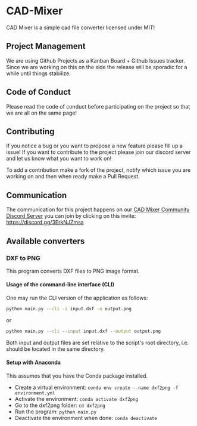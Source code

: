 # CAD-Mixer
CAD Mixer is a simple cad file converter licensed under MIT!

## Project Management
We are using Github Projects as a Kanban Board + Github Issues tracker. Since we are working on this on the side the release will be sporadic for a while until things stabilize.

## Code of Conduct
Please read the code of conduct before participating on the project so that we are all on the same page!

## Contributing
If you notice a bug or you want to propose a new feature please fill up a issue!
If you want to contribute to the project please join our discord server and let us know what you want to work on!

To add a contribution make a fork of the project, notify which issue you are working on and then when ready make a Pull Request.


## Communication
The communication for this project happens on our [CAD Mixer Community Discord Server](https://discord.gg/3ErkNJZmsa) you can join by clicking on this invite: https://discord.gg/3ErkNJZmsa

## Available converters
### DXF to PNG
This program converts DXF files to PNG image format.

#### Usage of the command-line interface (CLI)
One may run the CLI version of the application as follows:
```bash
python main.py --cli -i input.dxf -o output.png
```
or
```bash
python main.py --cli --input input.dxf --output output.png
```
Both input and output files are set relative to the script's root directory, i.e. should be located in the same directory.

#### Setup with Anaconda
This assumes that you have the Conda package installed.
* Create a virtual environment: `conda env create --name dxf2png -f environment.yml`
* Activate the environment: `conda activate dxf2png`
* Go to the dxf2png folder: `cd dxf2png`
* Run the program: `python main.py`
* Deactivate the environment when done: `conda deactivate`
